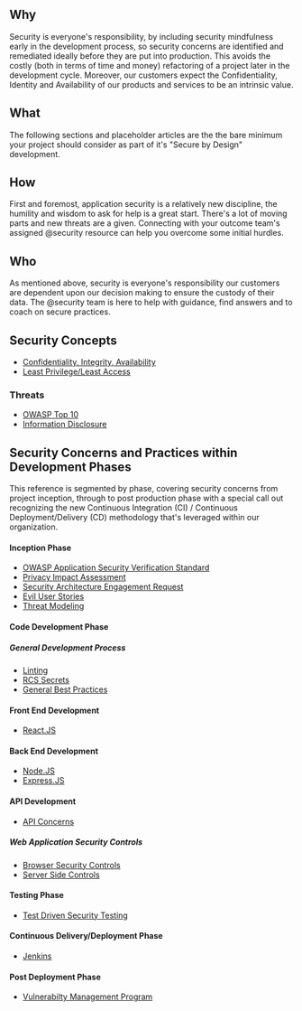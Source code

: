 ## Why

Security is everyone's responsibility, by including security mindfulness early in the development process, so security concerns are identified and remediated ideally before they are put into production. This avoids the costly (both in terms of
time and money) refactoring of a project later in the development cycle. Moreover, our customers expect the Confidentiality, Identity and Availability of our products and services to be an intrinsic value.

## What

The following sections and placeholder articles are the the bare minimum your project should consider as part of it's "Secure by Design" development.

## How

First and foremost, application security is a relatively new discipline, the humility and wisdom to ask for help is a great start. There's a lot of moving parts and new threats are a given. Connecting with your outcome team's assigned @security resource can help you overcome some initial hurdles.

## Who

As mentioned above, security is everyone's responsibility our customers are dependent upon our decision making to ensure the custody of their data. The @security team is here to help with guidance, find answers  and to coach on secure practices.

## Security Concepts 

- [Confidentiality, Integrity, Availability](cia.md)
- [Least Privilege/Least Access](least-privilege.md)

### Threats

- [OWASP Top 10](owasp-top-ten.md)
- [Information Disclosure](info-disclosure.md)

## Security Concerns and Practices within Development Phases

This reference is segmented by phase, covering security concerns from  project inception, through to post production phase with a special call out recognizing the new Continuous Integration (CI) / Continuous Deployment/Delivery (CD) methodology  that's leveraged within our organization.

#### Inception Phase 

- [OWASP Application Security Verification Standard](ASVS.md)
- [Privacy Impact Assessment](pia.md)
- [Security Architecture Engagement Request](pia.md)
- [Evil User Stories](evil-user.md)
- [Threat Modeling](threat-modeling.md)

#### Code Development Phase

##### General Development Process

- [Linting](linting.md)
- [RCS Secrets](rcs-secrets.md)
- [General Best Practices](general.md)

#### Front End Development

- [React.JS](front-end/react.md)

#### Back End Development

- [Node.JS](back-end/node.js)
- [Express.JS](back-end/express.md)

#### API Development

- [API Concerns](api/api.md)

##### Web Application Security Controls

- [Browser Security Controls](browser-controls.md)
- [Server Side Controls](server-side-controls.md)

#### Testing Phase

- [Test Driven Security Testing](tdst.md)

#### Continuous Delivery/Deployment Phase

- [Jenkins](jenkins.md)

#### Post Deployment Phase

- [Vulnerabilty Management Program](vuln-management.md)
